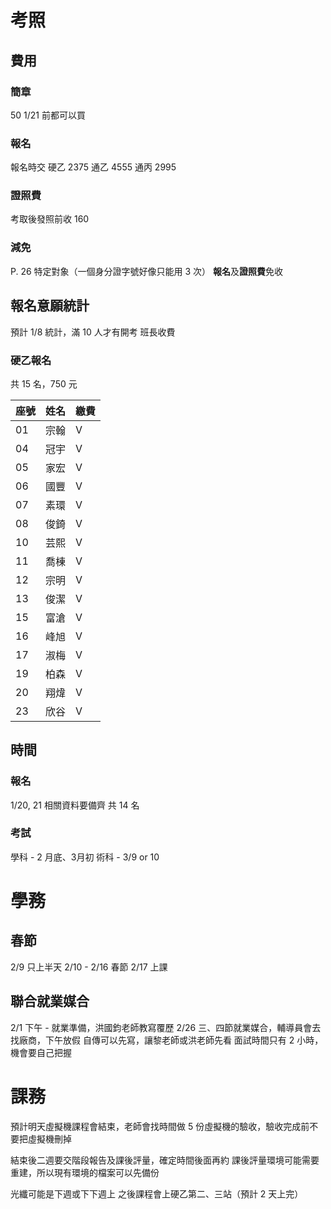 # 考照
## 費用
### 簡章
50
1/21 前都可以買

### 報名
報名時交
硬乙 2375
通乙 4555
通丙 2995

### 證照費
考取後發照前收
160

### 減免
P. 26 特定對象（一個身分證字號好像只能用 3 次）
**報名**及**證照費**免收

## 報名意願統計
預計 1/8 統計，滿 10 人才有開考
班長收費

### 硬乙報名
共 15 名，750 元

座號 | 姓名 | 繳費
--- | --- | ---
01 | 宗翰 | V
04 | 冠宇 | V
05 | 家宏 | V
06 | 國豐 | V
07 | 素環 | V
08 | 俊錡 | V
10 | 芸熙 | V
11 | 喬棟 | V
12 | 宗明 | V
13 | 俊潔 | V
15 | 富滄 | V
16 | 峰旭 | V
17 | 淑梅 | V
19 | 柏森 | V
20 | 翔煒 | V
23 | 欣谷 | V

## 時間
### 報名
1/20, 21
相關資料要備齊
共 14 名

### 考試
學科 - 2 月底、3月初
術科 - 3/9 or 10

# 學務
## 春節
2/9 只上半天
2/10 - 2/16 春節
2/17 上課

## 聯合就業媒合
2/1 下午 - 就業準備，洪國鈞老師教寫覆歷
2/26 三、四節就業媒合，輔導員會去找廠商，下午放假
自傳可以先寫，讓黎老師或洪老師先看
面試時間只有 2 小時，機會要自己把握

# 課務
預計明天虛擬機課程會結束，老師會找時間做 5 份虛擬機的驗收，驗收完成前不要把虛擬機刪掉

結束後二週要交階段報告及課後評量，確定時間後面再約
課後評量環境可能需要重建，所以現有環境的檔案可以先備份

光纖可能是下週或下下週上
之後課程會上硬乙第二、三站（預計 2 天上完）
